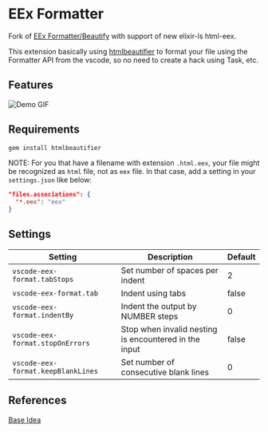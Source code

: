 # EEx Formatter

Fork of [EEx Formatter/Beautify](https://marketplace.visualstudio.com/items?itemName=zerokol.vscode-eex-beautify) with support of new elixir-ls html-eex.

This extension basically using [htmlbeautifier](https://github.com/threedaymonk/htmlbeautifier) to format your file using the Formatter API from the vscode, so no need to create a hack using Task, etc.

## Features

![Demo GIF](https://raw.githubusercontent.com/RoyalMist/vscode-eex-format/master/images/demo.gif)

## Requirements

```bash
gem install htmlbeautifier
```

NOTE: For you that have a filename with extension `.html.eex`, your file might be recognized as `html` file, not as `eex` file. In that case, add a setting in your `settings.json` like below:

```json
"files.associations": {
  "*.eex": "eex"
}
```

## Settings

| Setting                            | Description                                           | Default |
| ---------------------------------- | ----------------------------------------------------- | ------- |
| `vscode-eex-format.tabStops`       | Set number of spaces per indent                       | 2       |
| `vscode-eex-format.tab`            | Indent using tabs                                     | false   |
| `vscode-eex-format.indentBy`       | Indent the output by NUMBER steps                     | 0       |
| `vscode-eex-format.stopOnErrors`   | Stop when invalid nesting is encountered in the input | false   |
| `vscode-eex-format.keepBlankLines` | Set number of consecutive blank lines                 | 0       |

## References

[Base Idea](https://github.com/aliariff/vscode-erb-beautify)
